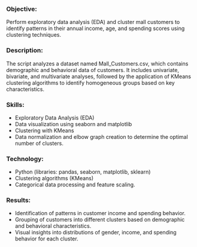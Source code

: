 ### Objective:
Perform exploratory data analysis (EDA) and cluster mall customers to identify patterns in their annual income, age, and spending scores using clustering techniques.

### Description:
The script analyzes a dataset named Mall_Customers.csv, which contains demographic and behavioral data of customers. It includes univariate, bivariate, and multivariate analyses, followed by the application of KMeans clustering algorithms to identify homogeneous groups based on key characteristics.

### Skills:
- Exploratory Data Analysis (EDA)
- Data visualization using seaborn and matplotlib
- Clustering with KMeans
- Data normalization and elbow graph creation to determine the optimal number of clusters.

### Technology:
- Python (libraries: pandas, seaborn, matplotlib, sklearn)
- Clustering algorithms (KMeans)
- Categorical data processing and feature scaling.

### Results:
- Identification of patterns in customer income and spending behavior.
- Grouping of customers into different clusters based on demographic and behavioral characteristics.
- Visual insights into distributions of gender, income, and spending behavior for each cluster.
